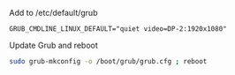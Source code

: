 Add to /etc/default/grub

```grub
GRUB_CMDLINE_LINUX_DEFAULT="quiet video=DP-2:1920x1080"
```
Update Grub and reboot
```bash
sudo grub-mkconfig -o /boot/grub/grub.cfg ; reboot
```
